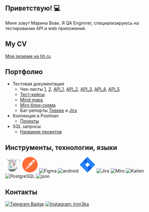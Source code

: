 
## Приветствую! :computer:

Меня зовут Марина Вовк. Я QA Enginner, специализируюсь на тестировании API и web приложений.



## My CV

[Мое резюме на hh.ru](https://hh.ru/resume/63e564b7ff0b6c47220039ed1f6a4630707457?hhtmFrom=resume_list)



## Портфолио

+ Тестовая документация
    + Чек-листы [1](https://drive.google.com/file/d/1JDiYT1FeY_2zyP-9tJdPNGR-wtML2wNw/view?usp=share_link), [2](https://drive.google.com/file/d/1_XJ8hGlNMXYkVx41_zXLfORk8CDwhBjZ/view?usp=share_link), [API_1](https://drive.google.com/file/d/1hRa9ItLrkUm2SkX3rwfPRoY6EbpOu-tJ/view?usp=share_link), [API_2](https://drive.google.com/file/d/13eVctwlJqz_Dj_I0RmQqQB-U20l5SeJJ/view?usp=share_link), [API_3](https://drive.google.com/file/d/17cKgdxBNkhKX-FJbVjtTRR6Y4574WBu6/view?usp=share_link), [API_4](https://drive.google.com/file/d/1bWmCKDLspnql33_tOO-s0dv2jH00yBg0/view?usp=share_link), [API_5](https://drive.google.com/file/d/1hrPiQz3TieFp743CnD7MabjuaCrnLF2v/view?usp=share_link)
    + [Тест-кейсы](https://drive.google.com/file/d/1FsPbqTV61kAFWfhVAT8qSF7_UEl_iAPE/view?usp=sharing)
    + [Mind maps](https://drive.google.com/file/d/1gIEGMA3XZraVeJXg4gf_lwEctQINOrWp/view?usp=sharing)
    + [Miro блок-схема](https://drive.google.com/file/d/14WO8yKoyHTZ5SAfLO0DNTCS3onRZirIW/view?usp=sharing)
    + Баг-репорты [Трекер](https://drive.google.com/drive/folders/1IOy3yOGCzQHqPGSjKQ4TTf9n3HH6Msa_?usp=share_link) и [Jira](https://drive.google.com/file/d/1t8kk6_GimLbON0mF7rS8u8iXrDYVxKqD/view?usp=sharing)
+ Коллекция в Postman
    + [Проекты](https://drive.google.com/file/d/1sdBHQq72onrW_uJYJ1r6_S-UuBZ9zVel/view?usp=sharing)
+ SQL запросы
    + [Название проектов]()

## Инструменты, технологии, языки
<img src="https://github.com/qajenna/qajenna/raw/main/icons/Charles.png" alt="Charles" width="50"/> <img src="https://github.com/qajenna/qajenna/raw/main/icons/Postman.png" alt="Postman" width="50"/> <img src="https://upload.wikimedia.org/wikipedia/commons/thumb/3/33/Figma-logo.svg/800px-Figma-logo.svg.png" alt="Figma" width="30"/> <img src="https://cdn.worldvectorlogo.com/logos/android-studio-1.svg" alt="android" width="60"/> <img src="https://github.com/qajenna/qajenna/raw/main/icons/Jira.png" alt="Jira" width="50"/> <img src="https://avatars.mds.yandex.net/i?id=5403ba83f01ceb3fda72caa0b9972d36_sr-8218461-images-thumbs&n=13" alt="Jira" width="50"/> <img src="https://i.pinimg.com/originals/3c/29/0b/3c290be5a59c7a8cace4f16c416d27cb.png" alt="Miro" width="50"/> <img src="https://miro.medium.com/max/2400/1*BW1SKJrRSvy-7OuuEFDmSQ.png" alt="Kaiten" width="50"/> <img src="https://center-comptech.ru/img/import/sql.png" alt="PostgreSQL" width="55"/> <img src="https://static.skillshare.com/uploads/video/thumbnails/1cbddd2539a92940d4928a1d63f333ea/original" alt="json" width="50"/>

## Контакты
<a href="https://t.me/trim3ka" rel="nofollow"><img src="https://camo.githubusercontent.com/a656e15491abeb687ac466ec7c137cc75fb3244ef2b2cfb249da842e04b3fba4/68747470733a2f2f696d672e736869656c64732e696f2f62616467652f2d54656c656772616d2d3030383863633f7374796c653d666c61742d737175617265266c6f676f3d54656c656772616d266c6f676f436f6c6f723d7768697465" alt="Telegram Badge" data-canonical-src="https://img.shields.io/badge/-Telegram-0088cc?style=flat-square&amp;logo=Telegram&amp;logoColor=white" style="max-width: 100%;"></a> <a href="https://instagram.com/trim3ka/" rel="nofollow"><img src="https://camo.githubusercontent.com/aa1a051f7d2d27c32b65c796a5188a258431b38a88547e93be310061cdba6a37/68747470733a2f2f696d672e736869656c64732e696f2f62616467652f2d496e7374616772616d2d6534343035663f7374796c653d666c61742d737175617265266c6f676f3d496e7374616772616d266c6f676f436f6c6f723d7768697465" alt="Instagram: trim3ka" data-canonical-src="https://img.shields.io/badge/-Instagram-e4405f?style=flat-square&amp;logo=Instagram&amp;logoColor=white" style="max-width: 100%;"></a>
